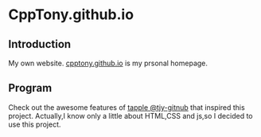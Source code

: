 # CppTony.github.io

## Introduction 
My own website.
[cpptony.github.io](cpptony.github.io/index.html) is my prsonal homepage.

## Program
Check out the awesome features of [tapple @tjy-gitnub](https://github.com/tjy-gitnub/tapple) that inspired this project.
Actually,I know only a little about HTML,CSS and js,so I decided to use this project.
